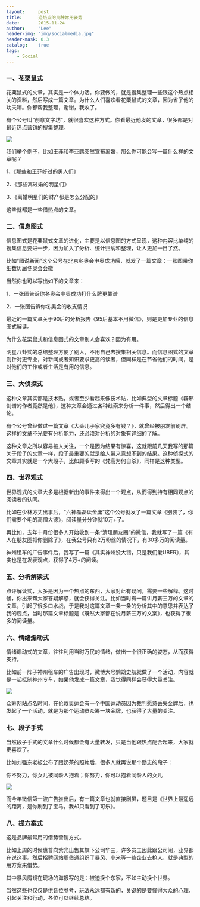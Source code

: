 ```yaml
---
layout:     post
title:      追热点的几种常用姿势
date:       2015-11-24
author:     "Lee"
header-img: "img/socialmedia.jpg"
header-mask: 0.3
catalog:    true
tags:
    - Social
---
```

### 一、花栗鼠式

花栗鼠式的文章，其实是一个体力活。你要做的，就是搜集整理一些跟这个热点相关的资料，然后写成一篇文章。为什么人们喜欢看花栗鼠式的文章，因为省了他的功夫嘛。你都帮我整理，谢谢，我收了。

有个公号叫“创意文字坊”，就很喜欢这种方式。你看最近他发的文章，很多都是对最近热点营销的搜集整理。


![](http://7xo8he.com1.z0.glb.clouddn.com/20150813145250_80019.jpg)


我们举个例子，比如王菲和李亚鹏突然宣布离婚，那么你可能会写一篇什么样的文章呢？

1、《那些和王菲好过的男人们》


2、《那些离过婚的明星们》


3、《离婚明星们的财产都是怎么分配的》

这些就都是一些借热点的文章。



### 二、信息图式

信息图式是花栗鼠式文章的进化，主要是以信息图的方式呈现，这种内容比单纯的搜集信息要进一步，因为加入了分析、统计归纳和整理，让人更加一目了然。

比如“图说新闻”这个公号在北京冬奥会申奥成功后，就发了一篇文章：一张图带你细数历届冬奥会会徽

当然你也可以写出如下的文章来：

1、一张图告诉你冬奥会申奥成功打什么牌更靠谱

2、一张图告诉你冬奥会的收支情况

最近的一篇文章关于90后的分析报告《95后基本不用微信》，则是更加专业的信息图式解读。

为什么花栗鼠式和信息图式的文章别人会喜欢？因为有用。

明星八卦式的总结整理方便了别人，不用自己去搜集相关信息。而信息图式的文章则针对更专业，对新闻或者知识要求更高的读者，但同样是在节省他们的时间，是对他们的工作或者生活是有用的信息。


### 三、大侦探式

这种文章其实都是技术贴，或者至少看起来像技术贴，比如典型的文章标题《辟邪剑谱的作者竟然是他》，这种文章会通过各种线索来分析一件事，然后得出一个结论。

有个公号曾经做过一篇文章《大头儿子家究竟多有钱？》，就曾经被朋友前刷屏。这样的文章不光要有分析能力，还必须对分析的对象有详细的了解。

这种文章之所以容易被人关注，一个是因为结果有惊喜，这就跟前几天我写的那篇关于段子的文章一样，段子最重要的就是给人带来意想不到的结果。这种侦探式的文章其实就是一个大段子，比如顾爷写的《梵高为何自杀》，同样是这种类型。



### 四、世界观式

世界观式的文章大多是根据新出的事件来得出一个观点，从而得到持有相同观点的阅读者的认同。

比如在少林方丈出事后，“六神磊磊读金庸”这个公号就发了一篇文章《别装了，你们需要个毛的高僧大德》，阅读量分分钟就10万+了。

再比如，去年十月份很多人开始收到一条“清理朋友圈”的微信，我就写了一篇《有人在朋友圈把你删除了》，在我公号只有2万粉丝的情况下，有30多万的阅读量。

神州租车的广告事件后，我写了一篇《其实神州没大错，只是我们爱UBER》，其实也是在发表观点，获得了4万+的阅读。


### 五、分析解读式

点评解读式，大多是因为一个热点的东西，大家对此有疑问，需要一些解释。这时候，你出来帮大家答疑解惑，就会获得关注。比如当时有一篇讲月薪三万的文章的文章，引起了很多口水战，于是我对这篇文章一条一条的分析其中的意思并表达了我的观点，当时那篇文章标题是《既然大家都在说月薪三万的文案》，也获得了很多的阅读量。


### 六、情绪煽动式

情绪煽动式的文章，往往利用当时万民的情绪，做出一个很正确的姿态，从而获得支持。

比如前一阵子神州租车的广告出现时，微博大号鹦鹉史航就做了一个活动，内容就是一起抵制神州专车，如果他发成一篇文章，我觉得同样会获得大量关注。


![](http://7xo8he.com1.z0.glb.clouddn.com/20150813151542_57840.jpg)


众筹网站点名时间，在伦敦奥运会有一个中国运动员因为裁判愿意丢失金牌后，也发起了一个活动，就是为那个运动员众筹一块金牌，也获得了大量的关注。



### 七、段子手式

当然段子手式的文章什么时候都会有大量转发，只是当他跟热点配合起来，大家就更喜欢了。

比如刘强东老板公布了跟奶茶的照片后，很多人就再说那个励志的段子：

你不努力，你女儿被同龄人抱着；你努力，你可以抱着同龄人的女儿


![](http://7xo8he.com1.z0.glb.clouddn.com/20150813151601_26452.jpg)


而今年微信第一波广告推出后，有一篇文章也就直接刷屏，题目是《世界上最遥远的距离，是你刷到了宝马，我却只看到了可乐》。


### 八、提方案式

这是品牌最常用的借势营销方式。

比如上周的时候惠普向紫光出售其旗下公司华三，许多员工因此跟公司闹，业界都在说这事。然后招聘网站周伯通组织了暴风、小米等一些企业去抢人，就是典型的用方案来借势。

其中暴风魔镜在现场的海报写的是：被迫换个东家，不如主动换个世界。

当然这些也仅仅是供各位参考，玩法永远都有新的，关键的是要懂得大众的心理，引起关注和行动，各位可以继续总结。